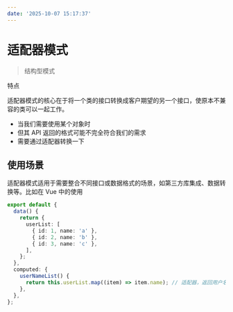 ```yaml
---
date: '2025-10-07 15:17:37'
---
```


# 适配器模式

> 结构型模式

特点

适配器模式的核心在于将一个类的接口转换成客户期望的另一个接口，使原本不兼容的类可以一起工作。

- 当我们需要使用某个对象时
- 但其 API 返回的格式可能不完全符合我们的需求
- 需要通过适配器转换一下

## 使用场景

适配器模式适用于需要整合不同接口或数据格式的场景，如第三方库集成、数据转换等。比如在 Vue 中的使用

```ts
export default {
  data() {
    return {
      userList: [
        { id: 1, name: 'a' },
        { id: 2, name: 'b' },
        { id: 3, name: 'c' },
      ],
    };
  },
  computed: {
    userNameList() {
      return this.userList.map((item) => item.name); // 适配器，返回用户名列表
    },
  },
};
```
